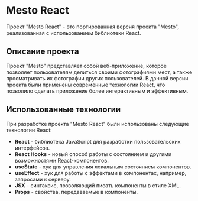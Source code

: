 # Mesto React

Проект "Mesto React" - это портированная версия проекта "Mesto", реализованная с использованием библиотеки React. 

## Описание проекта

Проект "Mesto" представляет собой веб-приложение, которое позволяет пользователям делиться своими фотографиями мест, а также просматривать их фотографии других пользователей. В данной версии проекта были применены современные технологии React, что позволило сделать приложение более интерактивным и эффективным.

## Использованные технологии

При разработке проекта "Mesto React" были использованы следующие технологии React:

- **React** - библиотека JavaScript для разработки пользовательских интерфейсов.
- **React Hooks** - новый способ работы с состоянием и другими возможностями React-компонентов.
- **useState** - хук для управления локальным состоянием компонентов.
- **useEffect** - хук для работы с эффектами в компонентах, например, запросами к серверу.
- **JSX** - синтаксис, позволяющий писать компоненты в стиле XML.
- **Props** - свойства, передаваемые в компоненты.
